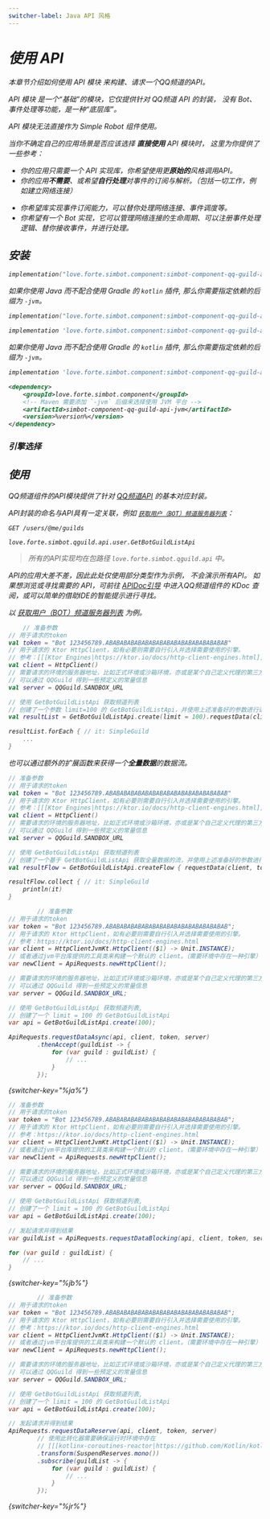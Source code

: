 ```yaml
---
switcher-label: Java API 风格
---
```


<var name="jr" value="Reactor"/>

# 使用 API

<tldr>
<p>本章节介绍如何使用 <control>API 模块</control> 来构建、请求一个QQ频道的API。</p>
</tldr>

<tip>

<control>API 模块</control> 是一个“基础”的模块，它仅提供针对 QQ频道 API 的封装，
没有 Bot、事件处理等功能，是一种“底层库”。

API 模块无法直接作为 Simple Robot 组件使用。

</tip>

<procedure collapsible="true" default-state="collapsed" title="适用场景">

当你不确定自己的应用场景是否应该选择 **直接使用** API 模块时，
这里为你提供了一些参考：

<procedure title="适用">

- 你的应用只需要一个 API 实现库，你希望使用更**原始的**风格调用API。
- 你的应用**不需要**、或希望**自行处理**对事件的订阅与解析。（包括一切工作，例如建立网络连接）

</procedure>
<procedure title="不适用">

- 你希望库实现事件订阅能力，可以替你处理网络连接、事件调度等。
- 你希望有一个 Bot 实现，它可以管理网络连接的生命周期、可以注册事件处理逻辑、替你接收事件，并进行处理。

</procedure>
</procedure>

## 安装

<tabs group="build">
<tab title="Gradle(Kotlin DSL)" group-key="kts">

```Kotlin
implementation("love.forte.simbot.component:simbot-component-qq-guild-api:%version%")
```

<tip>

如果你使用 Java 而不配合使用 Gradle 的 `kotlin` 插件,
那么你需要指定依赖的后缀为 `-jvm`。

```Kotlin
implementation("love.forte.simbot.component:simbot-component-qq-guild-api-jvm:%version%")
```

</tip>

</tab>
<tab title="Gradle(Groovy)" group-key="groovy">

```Groovy
implementation 'love.forte.simbot.component:simbot-component-qq-guild-api:%version%'
```

<tip>

如果你使用 Java 而不配合使用 Gradle 的 `kotlin` 插件, 
那么你需要指定依赖的后缀为 `-jvm`。

```Groovy
implementation 'love.forte.simbot.component:simbot-component-qq-guild-api-jvm:%version%'
```

</tip>

</tab>
<tab title="Maven" group-key="maven">

```xml
<dependency>
    <groupId>love.forte.simbot.component</groupId>
    <!-- Maven 需要添加 `-jvm` 后缀来选择使用 JVM 平台 -->
    <artifactId>simbot-component-qq-guild-api-jvm</artifactId>
    <version>%version%</version>
</dependency>
```

</tab>
</tabs>

### 引擎选择

<include from="snippets.md" element-id="engine-choose" />

## 使用

QQ频道组件的API模块提供了针对
[QQ频道API](https://bot.q.qq.com/wiki/develop/api/) 
的基本对应封装。

API封装的命名与API具有一定关联，例如 [`获取用户（BOT）频道服务器列表`](https://bot.q.qq.com/wiki/develop/api/openapi/user/guilds.html)：

<compare first-title="API" second-title="API封装" type="top-bottom">

```HTTP
GET /users/@me/guilds
```

```
love.forte.simbot.qguild.api.user.GetBotGuildListApi
```
</compare>

> 所有的API实现均在包路径 `love.forte.simbot.qguild.api` 中。

API的应用大差不差，因此此处仅使用部分类型作为示例，
不会演示所有API。
如果想浏览或寻找需要的 API，可前往 [APIDoc引导](https://docs.simbot.forte.love)
中进入QQ频道组件的 KDoc 查阅，或可以简单的借助IDE的智能提示进行寻找。

以 [获取用户（BOT）频道服务器列表](https://bot.q.qq.com/wiki/develop/api/openapi/user/guilds.html) 为例。

<tabs group="Code">
<tab title="Kotlin" group-key="Kotlin">

```kotlin
    // 准备参数
// 用于请求的token
val token = "Bot 123456789.ABABABABABABABABABABABABABABABABAB"
// 用于请求的 Ktor HttpClient，如有必要则需要自行引入并选择需要使用的引擎。
// 参考：[[[Ktor Engines|https://ktor.io/docs/http-client-engines.html]]]
val client = HttpClient()
// 需要请求的环境的服务器地址，比如正式环境或沙箱环境，亦或是某个自己定义代理的第三方环境
// 可以通过 QQGuild 得到一些预定义的常量信息
val server = QQGuild.SANDBOX_URL

// 使用 GetBotGuildListApi 获取频道列表
// 创建了一个参数 limit=100 的 GetBotGuildListApi，并使用上述准备好的参数进行请求。
val resultList = GetBotGuildListApi.create(limit = 100).requestData(client, token, server)

resultList.forEach { // it: SimpleGuild
    ...
}
```

也可以通过额外的扩展函数来获得一个**全量数据**的数据流。

```kotlin
// 准备参数
// 用于请求的token
val token = "Bot 123456789.ABABABABABABABABABABABABABABABABAB"
// 用于请求的 Ktor HttpClient，如有必要则需要自行引入并选择需要使用的引擎。
// 参考：[[[Ktor Engines|https://ktor.io/docs/http-client-engines.html]]]
val client = HttpClient()
// 需要请求的环境的服务器地址，比如正式环境或沙箱环境，亦或是某个自己定义代理的第三方环境
// 可以通过 QQGuild 得到一些预定义的常量信息
val server = QQGuild.SANDBOX_URL

// 使用 GetBotGuildListApi 获取频道列表
// 创建了一个基于 GetBotGuildListApi 获取全量数据的流，并使用上述准备好的参数进行请求。
val resultFlow = GetBotGuildListApi.createFlow { requestData(client, token, server) }

resultFlow.collect { // it: SimpleGuild
    println(it)
}
```

</tab>
<tab title="Java" group-key="Java">

```java
        // 准备参数
// 用于请求的token
var token = "Bot 123456789.ABABABABABABABABABABABABABABABABAB";
// 用于请求的 Ktor HttpClient，如有必要则需要自行引入并选择需要使用的引擎。
// 参考：https://ktor.io/docs/http-client-engines.html
var client = HttpClientJvmKt.HttpClient(($1) -> Unit.INSTANCE);
// 或者通过jvm平台库提供的工具类来构建一个默认的 client。（需要环境中存在一种引擎）
var newClient = ApiRequests.newHttpClient();

// 需要请求的环境的服务器地址，比如正式环境或沙箱环境，亦或是某个自己定义代理的第三方环境
// 可以通过 QQGuild 得到一些预定义的常量信息
var server = QQGuild.SANDBOX_URL;

// 使用 GetBotGuildListApi 获取频道列表,
// 创建了一个 limit = 100 的 GetBotGuildListApi
var api = GetBotGuildListApi.create(100);

ApiRequests.requestDataAsync(api, client, token, server)
        .thenAccept(guildList -> {
            for (var guild : guildList) {
                // ...
            }
        });
```
{switcher-key="%ja%"}

```java
// 准备参数
// 用于请求的token
var token = "Bot 123456789.ABABABABABABABABABABABABABABABABAB";
// 用于请求的 Ktor HttpClient，如有必要则需要自行引入并选择需要使用的引擎。
// 参考：https://ktor.io/docs/http-client-engines.html
var client = HttpClientJvmKt.HttpClient(($1) -> Unit.INSTANCE);
// 或者通过jvm平台库提供的工具类来构建一个默认的 client。（需要环境中存在一种引擎）
var newClient = ApiRequests.newHttpClient();

// 需要请求的环境的服务器地址，比如正式环境或沙箱环境，亦或是某个自己定义代理的第三方环境
// 可以通过 QQGuild 得到一些预定义的常量信息
var server = QQGuild.SANDBOX_URL;

// 使用 GetBotGuildListApi 获取频道列表,
// 创建了一个 limit = 100 的 GetBotGuildListApi
var api = GetBotGuildListApi.create(100);

// 发起请求并得到结果
var guildList = ApiRequests.requestDataBlocking(api, client, token, server);

for (var guild : guildList) {
    // ...
}
```
{switcher-key="%jb%"}


```java
        // 准备参数
// 用于请求的token
var token = "Bot 123456789.ABABABABABABABABABABABABABABABABAB";
// 用于请求的 Ktor HttpClient，如有必要则需要自行引入并选择需要使用的引擎。
// 参考：https://ktor.io/docs/http-client-engines.html
var client = HttpClientJvmKt.HttpClient(($1) -> Unit.INSTANCE);
// 或者通过jvm平台库提供的工具类来构建一个默认的 client。（需要环境中存在一种引擎）
var newClient = ApiRequests.newHttpClient();

// 需要请求的环境的服务器地址，比如正式环境或沙箱环境，亦或是某个自己定义代理的第三方环境
// 可以通过 QQGuild 得到一些预定义的常量信息
var server = QQGuild.SANDBOX_URL;

// 使用 GetBotGuildListApi 获取频道列表,
// 创建了一个 limit = 100 的 GetBotGuildListApi
var api = GetBotGuildListApi.create(100);

// 发起请求并得到结果
ApiRequests.requestDataReserve(api, client, token, server)
        // 使用此转化器需要确保运行时环境中存在 
        // [[[kotlinx-coroutines-reactor|https://github.com/Kotlin/kotlinx.coroutines/tree/master/reactive]]] 的相关依赖。
        .transform(SuspendReserves.mono())
        .subscribe(guildList -> {
            for (var guild : guildList) {
                // ...
            }
        });
```
{switcher-key="%jr%"}

</tab>
</Tabs>

